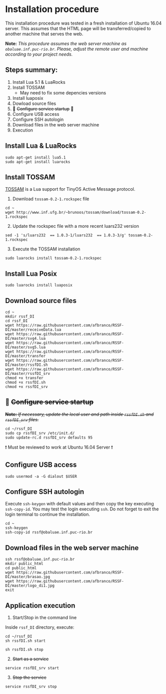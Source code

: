 # Installation procedure
This installation procedure was tested in a fresh installation of Ubuntu 16.04 server. 
This assumes that the HTML page will be transferred/copied to another machine that serves the web.

**Note:** *This procedure assumes the web server machine as `obaluae.inf.puc-rio.br`. 
Please, adjust the remote user and machine according to your project needs.*

## Steps summary:
1. Install Lua 5.1 & LuaRocks
2. Install TOSSAM
   - May need to fix some depencies versions
3. Install luaposix
4. Dowload source files
5.  :no_entry_sign: ~~Configure service startup~~  :no_entry_sign:
6. Configure USB access
7. Configure SSH autologin
8. Download files in the web server machine
9. Execution

## Install Lua & LuaRocks
```
sudo apt-get install lua5.1
sudo apt-get install luarocks 
```

## Install TOSSAM
[TOSSAM](http://www.inf.ufg.br/~brunoos/tossam/) is a Lua support for TinyOS Active Message protocol.

1. Download `tossam-0.2-1.rockspec` file
```
cd ~
wget http://www.inf.ufg.br/~brunoos/tossam/download/tossam-0.2-1.rockspec
```

2. Update the rockspec file with a more recent luars232 version
```
sed -1 's/luars232  == 1.0.3-1/luars232  == 1.0.3-3/g' tossam-0.2-1.rockspec
```

3. Execute the TOSSAM installation
```
sudo luarocks install tossam-0.2-1.rockspec
```

## Install Lua Posix
```
sudo luarocks install luaposix
```

## Download source files
```
cd ~
mkdir rssf_DI
cd rssf_DI
wget https://raw.githubusercontent.com/afbranco/RSSF-DI/master/receiveData.lua
wget https://raw.githubusercontent.com/afbranco/RSSF-DI/master/svg4.lua
wget https://raw.githubusercontent.com/afbranco/RSSF-DI/master/svg5.lua
wget https://raw.githubusercontent.com/afbranco/RSSF-DI/master/transfer
wget https://raw.githubusercontent.com/afbranco/RSSF-DI/master/rssfDI.sh
wget https://raw.githubusercontent.com/afbranco/RSSF-DI/master/rssfDI_srv
chmod +x transfer
chmod +x rssfDI.sh
chmod +x rssfDI_srv
```

##  :no_entry_sign: ~~Configure service startup~~

~~**Note:** *If necessary, update the local user and path inside `rssfDI.sh` and `rssfDI_srv` files.*~~
```
cd ~/rssf_DI
sudo cp rssfDI_srv /etc/init.d/
sudo update-rc.d rssfDI_srv defaults 95
```
 :heavy_exclamation_mark: Must be reviewed to work at Ubuntu 16.04 Server  :heavy_exclamation_mark:

## Configure USB access
```
sudo usermod -a -G dialout $USER
```

## Configure SSH autologin
Execute `ssh-keygen` with default values and then copy the key executing `ssh-copy-id`.
You may test the login executing `ssh`. Do not forget to exit the login terminal to continue the installation.
```
cd ~
ssh-keygen
ssh-copy-id rssf@obaluae.inf.puc-rio.br
```

## Download files in the web server machine
```
ssh rssf@obaluae.inf.puc-rio.br
mkdir public_html
cd public_html
wget https://raw.githubusercontent.com/afbranco/RSSF-DI/master/brasao.jpg
wget https://raw.githubusercontent.com/afbranco/RSSF-DI/master/logo_di1.jpg
exit
```

## Application execution

1. Start/Stop in the command line

Inside `rssf_DI` directory, execute:
```
cd ~/rssf_DI
sh rssfDI.sh start
```
```
sh rssfDI.sh stop
```

2. ~~Start as a service~~
```
service rssfDI_srv start
```

3. ~~Stop the service~~
```
service rssfDI_srv stop
```
